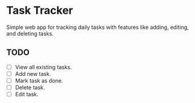 # Task Tracker

Simple web app for tracking daily tasks with features like adding, editing, and deleting tasks.

## TODO
- [ ] View all existing tasks.
- [ ] Add new task.
- [ ] Mark task as done.
- [ ] Delete task.
- [ ] Edit task.
